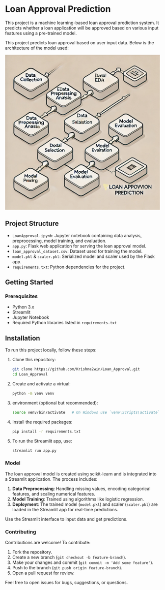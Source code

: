 # Loan Approval Prediction

This project is a machine learning-based loan approval prediction system. It predicts whether a loan application will be approved based on various input features using a pre-trained model.

This project predicts loan approval based on user input data. Below is the architecture of the model used:

![Loan Approval Flowchart](Images/Loan_flowchart.png)
## Project Structure

- `LoanApproval.ipynb`: Jupyter notebook containing data analysis, preprocessing, model training, and evaluation.
- `app.py`: Flask web application for serving the loan approval model.
- `loan_approval_dataset.csv`: Dataset used for training the model.
- `model.pkl` & `scaler.pkl`: Serialized model and scaler used by the Flask app.
- `requirements.txt`: Python dependencies for the project.

## Getting Started

### Prerequisites

- Python 3.x
- Streamlit
- Jupyter Notebook
- Required Python libraries listed in `requirements.txt`

## Installation

To run this project locally, follow these steps:

1. Clone this repository:
    ```bash
   git clone https://github.com/Krishna2win/Loan_Approval.git
   cd Loan_Approval
2. Create and activate a virtual:
    ```bash
   python -m venv venv
4. environment (optional but recommended):
    ```bash
   source venv/bin/activate   # On Windows use `venv\Scripts\activate`
5.  Install the required packages:
     ```bash
    pip install -r requirements.txt
6.  To run the Streamlit app, use:
     ```bash
    streamlit run app.py

### Model

The loan approval model is created using scikit-learn and is integrated into a Streamlit application. The process includes:

1. **Data Preprocessing**: Handling missing values, encoding categorical features, and scaling numerical features.
2. **Model Training**: Trained using algorithms like logistic regression.
3. **Deployment**: The trained model (`model.pkl`) and scaler (`scaler.pkl`) are loaded in the Streamlit app for real-time predictions.

Use the Streamlit interface to input data and get predictions.


### Contributing

Contributions are welcome! To contribute:

1. Fork the repository.
2. Create a new branch (`git checkout -b feature-branch`).
3. Make your changes and commit (`git commit -m 'Add some feature'`).
4. Push to the branch (`git push origin feature-branch`).
5. Open a pull request for review.

Feel free to open issues for bugs, suggestions, or questions.

